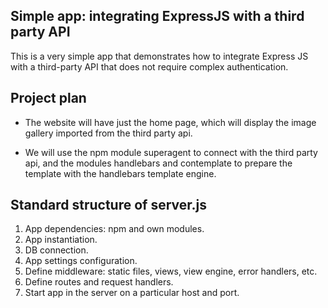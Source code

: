 ## Simple app: integrating ExpressJS with a third party API

This is a very simple app that demonstrates how to integrate Express JS with
a third-party API that does not require complex authentication.


## Project plan

* The website will have just the home page, which will display the image gallery
imported from the third party api.

* We will use the npm module superagent to connect with the third party api, and
the modules handlebars and contemplate to prepare the template with the handlebars
template engine.


## Standard structure of server.js

1. App dependencies: npm and own modules.
2. App instantiation.
3. DB connection.
4. App settings configuration.
5. Define middleware: static files, views, view engine, error handlers, etc.
6. Define routes and request handlers.
7. Start app in the server on a particular host and port.
